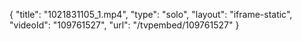 {
    "title": "1021831105_1.mp4",
    "type": "solo",
    "layout": "iframe-static",
    "videoId": "109761527",
    "url": "\/tvpembed\/109761527"
}